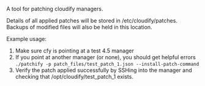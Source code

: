A tool for patching cloudify managers.

Details of all applied patches will be stored in /etc/cloudify/patches.
Backups of modified files will also be held in this location.

Example usage:
1. Make sure cfy is pointing at a test 4.5 manager
2. If you point at another manager (or none), you should get helpful errors<br />
`./patchify -p patch_files/test_patch_1.json --install-patch-command`
3. Verify the patch applied successfully by SSHing into the manager and checking that /opt/cloudify/test_patch_1 exists.
